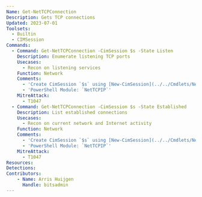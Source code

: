 ```yaml
---
Name: Get-NetTCPConnection
Description: Gets TCP connections
Updated: 2023-07-01
Toolsets:
  - Builtin
  - CIMSession
Commands:
  - Command: Get-NetTCPConnection -CimSession $s -State Listen
    Description: Enumerate listening TCP ports
    Usecases:
      - Recon on listening services
    Function: Network
    Comments:
      - 'Create CimSession `$s` using [New-CimSession](../../Cmdlets/New-CimSession/)'
      - 'PowerShell Module: `NetTCPIP`'
    MitreAttack:
      - T1047
  - Command: Get-NetTCPConnection -CimSession $s -State Established
    Description: List established connections
    Usecases:
      - Recon on current network and Internet activity
    Function: Network
    Comments:
      - 'Create CimSession `$s` using [New-CimSession](../../Cmdlets/New-CimSession/)'
      - 'PowerShell Module: `NetTCPIP`'
    MitreAttack:
      - T1047
Resources:
Detections:
Contributors:
    - Name: Arris Huijgen
      Handle: bitsadmin
---
```

